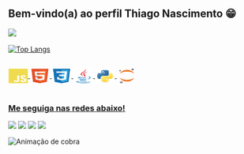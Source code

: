 ## Bem-vindo(a) ao perfil Thiago Nascimento 😁

 <div>
   <a href="https://github.com/Thiagonascimento2020">
   <img height="180em" src="https://github-readme-stats.vercel.app/api?username=Thiagonascimento2020&show_icons=true&theme=highcontrast&include_all_commits=true&count_private=true"/>
    
  [![Top Langs](https://github-readme-stats.vercel.app/api/top-langs/?username=thiagonascimento2020&layout=compact)](https://github.com/anuraghazra/github-readme-stats)

</div>
<div style="display: inline_block"><br>
  <a href="https://play.google.com/store/apps/details?id=com.sorincovor.javascript_editor&hl=pt_BR&gl=US" target="_blank"><img align="center" alt="Js" height="30" width="40" src="https://raw.githubusercontent.com/devicons/devicon/master/icons/javascript/javascript-plain.svg ">
  <a href="https://play.google.com/store/apps/details?id=com.webref.htmlbasics" target="_blank"><img align="center" alt="HTML" height="30" width="40" src="https://raw.githubusercontent.com/devicons/devicon/master/icons/html5/html5-original.svg ">
  <a href="https://play.google.com/store/apps/details?id=learn.css.webdevelopment" target="_blank"><img align="center" alt="CSS" height="30" width="40" src="https://raw.githubusercontent.com/devicons/devicon/master/icons/css3/css3-original.svg ">
  <a href="https://play.google.com/store/apps/details?id=com.aide.ui&hl=pt_BR&gl=US" target="_blank"><img align="center" alt="Java" height="30" width="40" src="https://raw.githubusercontent.com/devicons/devicon/master/icons/java/java-original.svg ">
  <a href="https://play.google.com/store/apps/details?id=ru.iiec.pydroid3&hl=pt_BR&gl=US" target="_blank"><img align="center" alt="Python" height="30" width="40" src="https://raw.githubusercontent.com/devicons/devicon/master/icons/python/python-original.svg ">
  <a href="https://jupyter.org/install" target="_blank"><img align="center" alt="jupyter" height="30" width="40" src="https://raw.githubusercontent.com/devicons/devicon/master/icons/jupyter/jupyter-original.svg ">
</div>
 
 <br>
 
  ### Me seguiga nas redes abaixo!
 
<div>
  <a href="https://www.youtube.com/channel/UChTCFhcuvyHcCw3191tQ6ag" target="_blank"><img src="https://img.shields.io/badge/YouTube-FF0000?style=for-the- badge&logo=youtube&logoColor=white" target="_blank"></a>
  <a href="https://instagram.com/thiago_nascimento17_02?igshid=ZGUzMzM3NWJiOQ==" target="_blank"><img src="https://img.shields.io/badge/-Instagram-%23E4405F?style=for-the- badge&logo=instagram&logoColor=white" target="_blank"></a>
  <a href="https://discord.com/channels/@me/1106209370343227443" target="_blank"><img src="https://img.shields.io/discord/308323056592486420?label=discord&logo=discord&style=social" target="_blank"></a>
  <a href="https://www.linkedin.com/in/thiago-nascimento-6386b5170/" target="_blank"><img src="https://img.shields.io/badge/-LinkedIn-%230077B5?style= for-the-badge&logo=linkedin&logoColor=white" target="_blank"></a>
 
  ![Animação de cobra](https://github.com/Thiagonascimento2020/Thiagonascimento2020/blob/output/github-contribution-grid-snake.svg)

</div>
